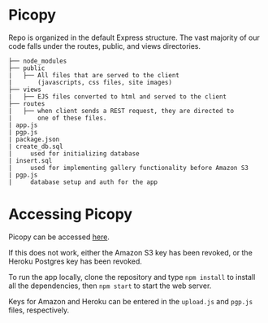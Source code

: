 # Picopy
Repo is organized in the default Express structure.
The vast majority of our code falls under the routes, public, and views directories.
```
├── node_modules
├── public
|   ├── All files that are served to the client
|       (javascripts, css files, site images)
├── views
|   ├── EJS files converted to html and served to the client
├── routes
|   ├── when client sends a REST request, they are directed to
|       one of these files.
| app.js
| pgp.js
| package.json
| create_db.sql
|     used for initializing database
| insert.sql
|     used for implementing gallery functionality before Amazon S3
| pgp.js
|     database setup and auth for the app
```

# Accessing Picopy

Picopy can be accessed [here](http://picopyimages.herokuapp.com/).

If this does not work, either the Amazon S3 key has been revoked, or the Heroku Postgres key has been revoked.

To run the app locally, clone the repository and type
`npm install`
to install all the dependencies, then
`npm start`
to start the web server.

Keys for Amazon and Heroku can be entered in the `upload.js` and `pgp.js` files, respectively.


